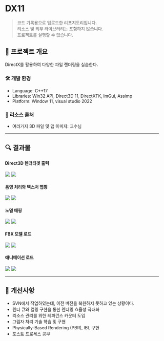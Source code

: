 # DX11

> 코드 기록용으로 업로드한 리포지토리입니다.  
> 리소스 및 외부 라이브러리는 포함하지 않습니다.  
> 프로젝트를 실행할 수 없습니다.  

## 📌 프로젝트 개요
DirectX를 활용하여 다양한 파일 렌더링을 실습한다.

### 🛠 개발 환경
- Language: C++17
- Libraries: Win32 API, Direct3D 11, DirectXTK, ImGui, Assimp
- Platform: Window 11, visual studio 2022

### 🔗 리소스 출처
- 여러가지 3D 파일 및 맵 이미지: 교수님
  
---

## 🔍 결과물

#### Direct3D 렌더타겟 출력 

![](./Screenshots/기본출력.png)
![](./Screenshots/좌표변환.png)

#### 음영 처리와 텍스처 맵핑
![](./Screenshots/텍스처.png)
![](./Screenshots/블린퐁.png)

#### 노멀 매핑
![](./Screenshots/normal_after.png)
![](./Screenshots/normal_before.png)

#### FBX 모델 로드
![](./Screenshots/fbx_default.png)
![](./Screenshots/fbx_dark.png)

#### 애니메이션 로드
![](./Screenshots/계층구조.png)
![](./Screenshots/애니메이션.png)

---

## 🔧 개선사항
- SVN에서 작업하였는데, 이전 버전을 복원하지 못하고 있는 상황이다.
- 렌더 큐와 컬링 구현을 통한 렌더링 효율성 극대화
- 리소스 관리를 위한 레퍼런스 카운터 도입
- 그림자 처리 기술 학습 및 구현
- Physically-Based Rendering (PBR), IBL 구현
- 포스트 프로세스 공부

